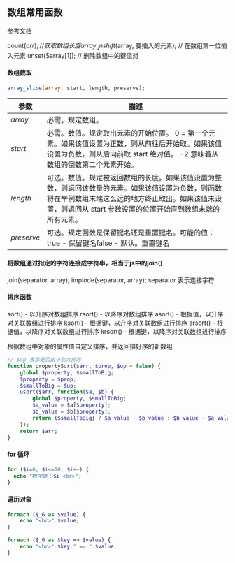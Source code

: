 ## 数组常用函数

[参考文档](http://www.w3school.com.cn/php/php_ref_array.asp)

count($arr); // 获取数组长度
array_unshift($array, 要插入的元素); // 在数组第一位插入元素
unset($array[1]); // 删除数组中的键值对

#### 数组截取

```php
array_slice(array, start, length, preserve);
```

| 参数         | 描述                                       |
| ---------- | ---------------------------------------- |
| *array*    | 必需。规定数组。                                 |
| *start*    | 必需。数值。规定取出元素的开始位置。 0 = 第一个元素。如果该值设置为正数，则从前往后开始取。如果该值设置为负数，则从后向前取 start 绝对值。 -2 意味着从数组的倒数第二个元素开始。 |
| *length*   | 可选。数值。规定被返回数组的长度。如果该值设置为整数，则返回该数量的元素。如果该值设置为负数，则函数将在举例数组末端这么远的地方终止取出。如果该值未设置，则返回从 start 参数设置的位置开始直到数组末端的所有元素。 |
| *preserve* | 可选。规定函数是保留键名还是重置键名。可能的值：true - 保留键名false - 默认。重置键名 |

#### 将数组通过指定的字符连接成字符串，相当于js中的join()

join(separator, array);
implode(separator, array);
separator 表示连接字符

#### 排序函数

sort() - 以升序对数组排序
rsort() - 以降序对数组排序
asort() - 根据值，以升序对关联数组进行排序
ksort() - 根据键，以升序对关联数组进行排序
arsort() - 根据值，以降序对关联数组进行排序
krsort() - 根据键，以降序对关联数组进行排序

根据数组中对象的属性值自定义排序，并返回排好序的新数组

```php
// $up 表示是否由小到大排序
function propertySort($arr, $prop, $up = false) {
	global $property, $smallToBig;
	$property = $prop;
	$smallToBig = $up;
	usort($arr, function($a, $b) {
		global $property, $smallToBig;
		$a_value = $a[$property];
		$b_value = $b[$property];
		return ($smallToBig) ? $a_value - $b_value : $b_value - $a_value;
	});
	return $arr;
}
```

#### for 循环

```php
for ($i=0; $i<=10; $i++) {
  echo "数字是：$i <br>";
} 
```

#### 遍历对象

```php
foreach ($_G as $value) {
	echo "<br>".$value;
}

foreach ($_G as $key => $value) {
	echo "<br>".$key." => ".$value;
}
```

